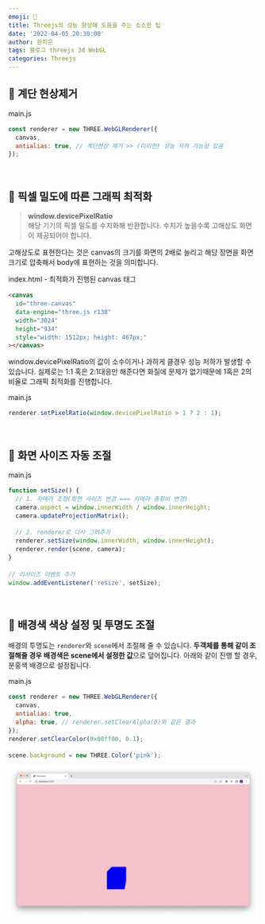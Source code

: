 ```yaml
---
emoji: 🍯
title: Threejs의 성능 향상에 도움을 주는 소소한 팁
date: '2022-04-05 20:30:00'
author: 한지은
tags: 블로그 threejs 3d WebGL
categories: Threejs
---
```


## 🐝 계단 현상제거

<div class="codebox-title">main.js</div>

```javascript
const renderer = new THREE.WebGLRenderer({
  canvas,
  antialias: true, // 계단현상 제거 >> (미미한) 성능 저하 가능성 있음
});
```

<br />

## 🐝 픽셀 밀도에 따른 그래픽 최적화

> **window.devicePixelRatio** <br /> 해당 기기의 픽셀 밀도를 수치화해 반환합니다. 수치가 높을수록 고해상도 화면이 제공되어야 합니다.

고해상도로 표현한다는 것은 canvas의 크기를 화면의 2배로 늘리고 해당 장면을 화면 크기로 압축해서 body에 표현하는 것을 의미합니다.
<br />

<div class="codebox-title">index.html - 최적화가 진행된 canvas 태그</div>

```html
<canvas
  id="three-canvas"
  data-engine="three.js r138"
  width="3024"
  height="934"
  style="width: 1512px; height: 467px;"
></canvas>
```

window.devicePixelRatio의 값이 소수이거나 과하게 클경우 성능 저하가 발생할 수 있습니다.
실제로는 1:1 혹은 2:1대응만 해준다면 화질에 문제가 없기때문에 1혹은 2의 비율로 그래픽 최적화를 진행합니다.

<div class="codebox-title">main.js</div>

```javascript
renderer.setPixelRatio(window.devicePixelRatio > 1 ? 2 : 1);
```

<br />

## 🐝 화면 사이즈 자동 조절

<div class="codebox-title">main.js</div>

```javascript
function setSize() {
  // 1. 카메라 조정(화면 사이즈 변경 === 카메라 종횡비 변경)
  camera.aspect = window.innerWidth / window.innerHeight;
  camera.updateProjectionMatrix();

  // 2. renderer로 다시 그려주기
  renderer.setSize(window.innerWidth, window.innerHeight);
  renderer.render(scene, camera);
}

// 리사이즈 이벤트 추가
window.addEventListener('resize', setSize);
```

<br />

## 🐝 배경색 색상 설정 및 투명도 조절

배경의 투명도는 `renderer`와 `scene`에서 조절해 줄 수 있습니다. **두객체를 통해 같이 조절해줄 경우 배경색은 scene에서 설정한 값**으로 덮어집니다.
아래와 같이 진행 할 경우, 분홍색 배경으로 설정됩니다.

<div class="codebox-title">main.js</div>

```javascript
const renderer = new THREE.WebGLRenderer({
  canvas,
  antialias: true,
  alpha: true, // renderer.setClearAlpha(0)와 같은 결과
});
renderer.setClearColor(0x00ff00, 0.1);

scene.background = new THREE.Color('pink');
```

![배경색 변경](./tips-for-threejs-01.png)

```toc

```
